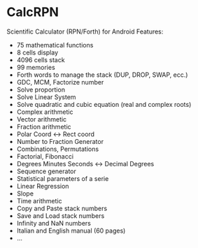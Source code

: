 # CalcRPN
Scientific Calculator (RPN/Forth) for Android
Features:
- 75 mathematical functions
- 8 cells display
- 4096 cells stack
- 99 memories
- Forth words to manage the stack (DUP, DROP, SWAP, ecc.)
- GDC, MCM, Factorize number
- Solve proportion
- Solve Linear System
- Solve quadratic and cubic equation (real and complex roots)
- Complex arithmetic
- Vector arithmetic
- Fraction arithmetic
- Polar Coord <-> Rect coord
- Number to Fraction Generator
- Combinations, Permutations
- Factorial, Fibonacci
- Degrees Minutes Seconds <-> Decimal Degrees
- Sequence generator
- Statistical parameters of a serie
- Linear Regression
- Slope 
- Time arithmetic
- Copy and Paste stack numbers
- Save and Load stack numbers
- Infinity and NaN numbers
- Italian and English manual (60 pages)
- ...

